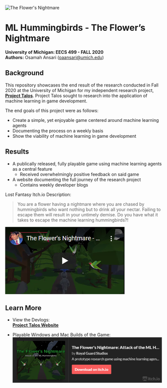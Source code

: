 ![The Flower's Nightmare](https://img.itch.zone/aW1nLzQ3MjE5MDAucG5n/original/rkCQp0.png)
# ML Hummingbirds - The Flower’s Nightmare
**University of Michigan: EECS 499 - FALL 2020**  
**Authors:** Osamah Ansari (<oaansari@umich.edu>)


## Background

This repository showcases the end result of the research conducted in Fall 2020 at the University of Michigan for my independent research project, **[Project Talos](https://projecttalos.com/)**. 
Project Talos sought to research into the application of machine learning in game development.  

The end goals of this project were as follows:
- Create a simple, yet enjoyable game centered around machine learning agents
- Documenting the process on a weekly basis
- Show the viability of machine learning in game development


## Results

- A publically released, fully playable game using machine learning agents as a central feature
	- Received overwhelmingly positive feedback on said game
- A website documenting the full journey of the research project
	- Contains weekly developer blogs

Lost Fantasy Itch.io Description:
> You are a flower having a nightmare where you are chased by hummingbirds who want nothing but to drink all your nectar. Failing to escape them will result in your untimely       demise. Do you have what it takes to escape the machine learning hummingbirds?!

[![The Flower's Nightmare - Gameplay Footage](https://github.com/OsamahAnsari/ML-Hummingbirds/blob/master/The%20Flowers%20Nightmare%20-%20Trailer.PNG)](http://www.youtube.com/watch?v=u7YzrEdZoHU "The Flower's Nightmare - Gameplay Footage")


## Learn More

- View the Devlogs:  
	**[Project Talos Website](https://projecttalos.com/)**  

- Playable Windows and Mac Builds of the Game:  
[![The Flowers Nightmare Itch.io](https://github.com/OsamahAnsari/ML-Hummingbirds/blob/master/The%20Flowers%20Nightmare.PNG)](https://royalguardstudios.itch.io/the-flowers-nightmare "The Flower's Nightmare: Attack of the ML Hummingbots by Royal Guard Studios")	
